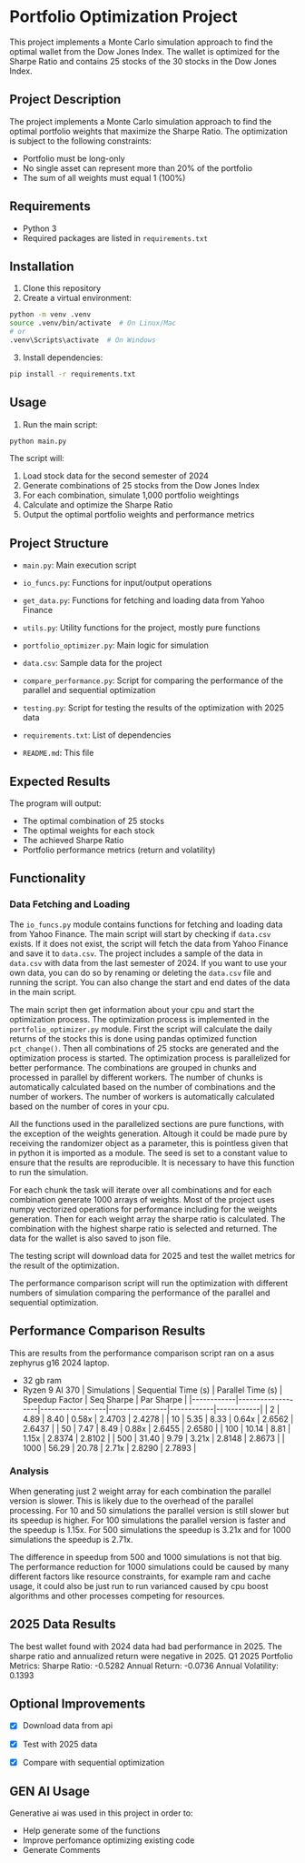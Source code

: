 # Portfolio Optimization Project
This project implements a Monte Carlo simulation approach to find the optimal wallet from the Dow Jones Index. The wallet is optimized for the Sharpe Ratio and contains 25 stocks of the 30 stocks in the Dow Jones Index.

## Project Description

The project implements a Monte Carlo simulation approach to find the optimal portfolio weights that maximize the Sharpe Ratio. The optimization is subject to the following constraints:
- Portfolio must be long-only
- No single asset can represent more than 20% of the portfolio
- The sum of all weights must equal 1 (100%)

## Requirements

- Python 3
- Required packages are listed in `requirements.txt`

## Installation

1. Clone this repository
2. Create a virtual environment:
```bash
python -m venv .venv
source .venv/bin/activate  # On Linux/Mac
# or
.venv\Scripts\activate  # On Windows
```
3. Install dependencies:
```bash
pip install -r requirements.txt
```

## Usage

1. Run the main script:
```bash
python main.py
```

The script will:
1. Load stock data for the second semester of 2024
2. Generate combinations of 25 stocks from the Dow Jones Index
3. For each combination, simulate 1,000 portfolio weightings
4. Calculate and optimize the Sharpe Ratio
5. Output the optimal portfolio weights and performance metrics

## Project Structure

- `main.py`: Main execution script
- `io_funcs.py`: Functions for input/output operations 
- `get_data.py`: Functions for fetching and loading data from Yahoo Finance
- `utils.py`: Utility functions for the project, mostly pure functions 
- `portfolio_optimizer.py`: Main logic for simulation
- `data.csv`: Sample data for the project
- `compare_performance.py`: Script for comparing the performance of the parallel and sequential optimization
- `testing.py`: Script for testing the results of the optimization with 2025 data

- `requirements.txt`: List of dependencies
- `README.md`: This file

## Expected Results

The program will output:
- The optimal combination of 25 stocks
- The optimal weights for each stock
- The achieved Sharpe Ratio
- Portfolio performance metrics (return and volatility)


## Functionality

### Data Fetching and Loading

The `io_funcs.py` module contains functions for fetching and loading data from Yahoo Finance.
The main script will start by checking if `data.csv` exists. If it does not exist, the script will fetch the data from Yahoo Finance and save it to `data.csv`.
The project includes a sample of the data in `data.csv` with data from the last semester of 2024. If you want to use your own data, you can do so by renaming
or deleting the `data.csv` file and running the script. You can also change the start and end dates of the data in the main script.

The main script then get information about your cpu and start the optimization process. The optimization process is implemented in the `portfolio_optimizer.py` module.
First the script will calculate the daily returns of the stocks this is done using pandas optimized function `pct_change()`. Then all combinations of 25 stocks are generated and the optimization process is started. 
The optimization process is parallelized for better performance. The combinations are grouped in chunks and processed in parallel by different workers. The number of chunks is automatically calculated based on the number of combinations and the number of workers. The number of workers is automatically calculated based on the number of cores in your cpu.

All the functions used in the parallelized sections are pure functions, with the exception of the weights generation. Altough it could be made pure by receiving the randomizer object as a parameter, this is pointless given that in python it is imported as a module. The seed is set to a constant value to ensure that the results are reproducible. It is necessary to have this function to run the simulation. 

For each chunk the task will iterate over all combinations and for each combination generate 1000 arrays of weights. Most of the project uses numpy vectorized operations for performance including for the weights generation.  Then for each weight array the sharpe ratio is calculated. The combination with the highest sharpe ratio is selected and returned. The data for the wallet is also saved to json file. 

The testing script will download data for 2025 and test the wallet metrics for the result of the optimization. 

The performance comparison script will run the optimization with different numbers of simulation comparing the performance of the parallel and sequential optimization. 

## Performance Comparison Results
This are results from the performance comparison script ran on a asus zephyrus g16 2024 laptop.

- 32 gb ram
- Ryzen 9 AI 370 
| Simulations | Sequential Time (s) | Parallel Time (s) | Speedup Factor | Seq Sharpe | Par Sharpe |
|------------|-------------------|------------------|----------------|------------|------------|
| 2          | 4.89              | 8.40             | 0.58x          | 2.4703     | 2.4278     |
| 10         | 5.35              | 8.33             | 0.64x          | 2.6562     | 2.6437     |
| 50         | 7.47              | 8.49             | 0.88x          | 2.6455     | 2.6580     |
| 100        | 10.14             | 8.81             | 1.15x          | 2.8374     | 2.8102     |
| 500        | 31.40             | 9.79             | 3.21x          | 2.8148     | 2.8673     |
| 1000       | 56.29             | 20.78            | 2.71x          | 2.8290     | 2.7893     |

### Analysis
 When generating just 2 weight array for each combination the parallel version is slower. This is likely due to the overhead of the parallel processing.
 For 10 and 50 simulations the parallel version is still slower but its speedup is higher.
 For 100 simulations the parallel version is faster and the speedup is 1.15x.
 For 500 simulations the speedup is 3.21x and for 1000 simulations the speedup is 2.71x.

The difference in speedup from 500 and 1000 simulations is not that big. The performance reduction for 1000 simulations could be caused by many different factors like resource constraints, for example ram and cache usage, it could also be just run to run varianced caused by cpu boost algorithms and other processes competing for resources.
 
## 2025 Data Results
The best wallet found with 2024 data had bad performance in 2025.
The sharpe ratio and annualized return were negative in 2025.
Q1 2025 Portfolio Metrics:
Sharpe Ratio: -0.5282
Annual Return: -0.0736
Annual Volatility: 0.1393

## Optional Improvements

 - [x] Download data from api
 - [x] Test with 2025 data
 - [x] Compare with sequential optimization


 ## GEN AI Usage
Generative ai was used in this project in order to:
- Help generate some of the functions
- Improve perfomance optimizing existing code
- Generate Comments
